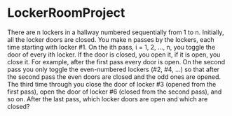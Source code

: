 # LockerRoomProject
There are n lockers in a hallway numbered sequentially from 1 to n. Initially, all the locker doors are closed.  You make n passes by the lockers, each time starting with locker #1. On the ith pass, i = 1, 2, ..., n, you toggle the door of every ith locker. If the door is closed, you open it, if it is open, you close it. For example, after the first pass every door is open. On the second pass you only toggle the even-numbered lockers (#2, #4, ...) so that after the second pass the even doors are closed and the odd ones are opened. The third time through you close the door of locker #3 (opened from the first pass), open the door of locker #6 (closed from the second pass), and so on.  After the last pass, which locker doors are open and which are closed?
